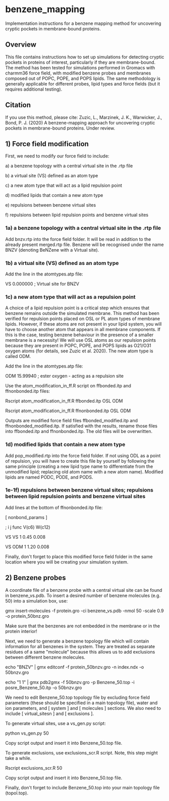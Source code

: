 # benzene_mapping
Implementation instructions for a benzene mapping method for uncovering cryptic pockets in membrane-bound proteins.

## Overview
This file contains instructions how to set up simulations for detecting cryptic pockets in proteins of interest, particularly if they are membrane-bound. The method has been tested for simulations performed in Gromacs with charmm36 force field, with modified benzene probes and membranes composed out of POPC, POPE, and POPS lipids. The same methodology is generally applicable for different probes, lipid types and force fields (but it requires additional testing). 

## Citation
If you use this method, please cite: 
Zuzic, L., Marzinek, J. K., Warwicker, J., Bond, P. J. (2020)
A benzene-mapping approach for uncovering cryptic pockets in membrane-bound proteins. Under review.

## 1) Force field modification
First, we need to modify our force field to include: 

a) a benzene topology with a central virtual site in the .rtp file

b) a virtual site (VS) defined as an atom type

c) a new atom type that will act as a lipid repulsion point

d) modified lipids that contain a new atom type

e) repulsions between benzene virtual sites

f) repulsions between lipid repulsion points and benzene virtual sites

### 1a) a benzene topology with a central virtual site in the .rtp file

Add bnzv.rtp into the force field folder. It will be read in addition to the already present merged.rtp file. Benzene will be recognised under the name BNZV (denoting BeNZene with a Virtual site).

### 1b) a virtual site (VS) defined as an atom type
Add the line in the atomtypes.atp file:

VS          0.000000      ; Virtual site for BNZV

### 1c) a new atom type that will act as a repulsion point

A choice of a lipid repulsion point is a critical step which ensures that benzene remains outside the simulated membrane. This method has been verified for repulsion points placed on OSL or PL atom types of membrane lipids. However, if these atoms are not present in your lipid system, you will have to choose another atom that appears in all membrane components. If this is the case, testing benzene behaviour in the presence of a smaller membrane is a necessity! We will use OSL atoms as our repulsion points because they are present in POPC, POPE, and POPS lipids as O21/O31 oxygen atoms (for details, see Zuzic et al. 2020). The new atom type is called ODM.

Add the line in the atomtypes.atp file:

ODM     15.99940 ; ester oxygen - acting as a repulsion site

Use the atom_modification_in_ff.R script on ffbonded.itp and ffnonbonded.itp files:

Rscript atom_modification_in_ff.R ffbonded.itp OSL ODM

Rscript atom_modification_in_ff.R ffnonbonded.itp OSL ODM

Outputs are modified force field files ffbonded_modified.itp and ffnonbonded_modified.itp. If satisfied with the results, rename those files into ffbonded.itp and ffnonbonded.itp. The old files will be overwritten.

### 1d) modified lipids that contain a new atom type

Add pop_modified.rtp into the force field folder. If not using ODL as a point of repulsion, you will have to create this file by yourself by following the same principle (creating a new lipid type name to differentiate from the unmodified lipid; replacing old atom name with a new atom name). Modified lipids are named PODC, PODE, and PODS.

### 1e-1f) repulsions between benzene virtual sites; repulsions between lipid repulsion points and benzene virtual sites

Add lines at the bottom of ffnonbonded.itp file:

[ nonbond_params ]

; i     j       func    V(c6)   W(c12)

VS      VS      1       0.45    0.008

VS      ODM     1       1.20    0.008

Finally, don't forget to place this modified force field folder in the same location where you will be creating your simulation system.

## 2) Benzene probes
A coordinate file of a benzene probe with a central virtual site can be found in benzene_vs.pdb. To insert a desired number of benzene molecules (e.g. 50) into a simulation box, use:

gmx insert-molecules -f protein.gro -ci benzene_vs.pdb -nmol 50 -scale 0.9 -o protein_50bnz.gro

Make sure that the benzenes are not embedded in the membrane or in the protein interior!

Next, we need to generate a benzene topology file which will contain information for all benzenes in the system. They are treated as separate residues of a same "molecule" because this allows us to add exclusions between different benzene molecules.

echo "BNZV" | gmx editconf -f protein_50bnzv.gro -n index.ndx -o 50bnzv.gro 

echo "1 1" | gmx pdb2gmx -f 50bnzv.gro -p Benzene_50.top -i posre_Benzene_50.itp -o 50bnzv.gro

We need to edit Benzene_50.top topology file by excluding force field parameters (these should be specified in a main topology file), water and ion parameters, and [ system ] and [ molecules ] sections. We also need to include [ virtual_sitesn ] and [ exclusions ]. 

To generate virtual sites, use a vs_gen.py script:

python vs_gen.py 50

Copy script output and insert it into Benzene_50.top file.

To generate exclusions, use exclusions_scr.R script. Note, this step might take a while.

Rscript exclusions_scr.R 50

Copy script output and insert it into Benzene_50.top file.

Finally, don't forget to include Benzene_50.top into your main topology file (topol.top).

